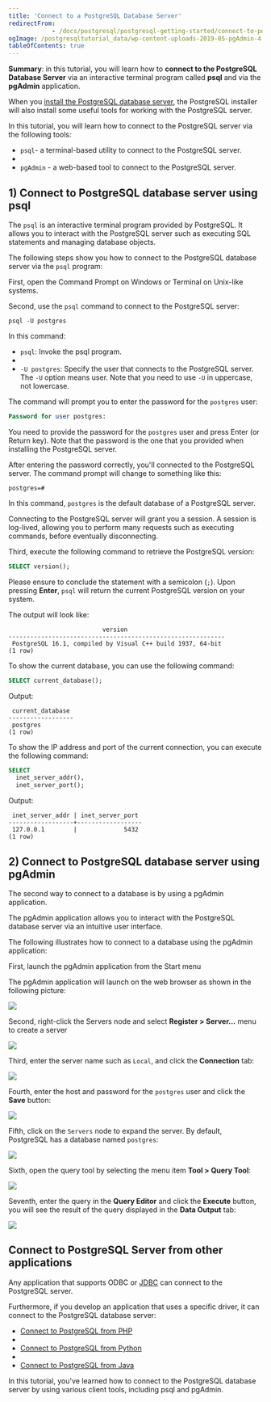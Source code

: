 ```yaml
---
title: 'Connect to a PostgreSQL Database Server'
redirectFrom: 
            - /docs/postgresql/postgresql-getting-started/connect-to-postgresql-database
ogImage: /postgresqltutorial_data/wp-content-uploads-2019-05-pgAdmin-4.png
tableOfContents: true
---
```



**Summary**: in this tutorial, you will learn how to **connect to the PostgreSQL Database Server** via an interactive terminal program called **psql** and via the **pgAdmin** application.

When you [install the PostgreSQL database server](/docs/postgresql/postgresql-getting-started/install-postgresql), the PostgreSQL installer will also install some useful tools for working with the PostgreSQL server.

In this tutorial, you will learn how to connect to the PostgreSQL server via the following tools:

- `psql`- a terminal-based utility to connect to the PostgreSQL server.
-
- `pgAdmin` - a web-based tool to connect to the PostgreSQL server.

## 1) Connect to PostgreSQL database server using psql

The `psql` is an interactive terminal program provided by PostgreSQL. It allows you to interact with the PostgreSQL server such as executing SQL statements and managing database objects.

The following steps show you how to connect to the PostgreSQL database server via the `psql` program:

First, open the Command Prompt on Windows or Terminal on Unix-like systems.

Second, use the `psql` command to connect to the PostgreSQL server:

```
psql -U postgres
```

In this command:

- `psql`: Invoke the psql program.
-
- `-U postgres`: Specify the user that connects to the PostgreSQL server. The `-U` option means user. Note that you need to use `-U` in uppercase, not lowercase.

The command will prompt you to enter the password for the `postgres` user:

```sql
Password for user postgres:
```

You need to provide the password for the `postgres` user and press Enter (or Return key). Note that the password is the one that you provided when installing the PostgreSQL server.

After entering the password correctly, you'll connected to the PostgreSQL server. The command prompt will change to something like this:

```
postgres=#
```

In this command, `postgres` is the default database of a PostgreSQL server.

Connecting to the PostgreSQL server will grant you a session. A session is log-lived, allowing you to perform many requests such as executing commands, before eventually disconnecting.

Third, execute the following command to retrieve the PostgreSQL version:

```sql
SELECT version();
```

Please ensure to conclude the statement with a semicolon (`;`). Upon pressing **Enter**, `psql` will return the current PostgreSQL version on your system.

The output will look like:

```
                          version
------------------------------------------------------------
 PostgreSQL 16.1, compiled by Visual C++ build 1937, 64-bit
(1 row)
```

To show the current database, you can use the following command:

```sql
SELECT current_database();
```

Output:

```
 current_database
------------------
 postgres
(1 row)
```

To show the IP address and port of the current connection, you can execute the following command:

```sql
SELECT
  inet_server_addr(),
  inet_server_port();
```

Output:

```
 inet_server_addr | inet_server_port
------------------+------------------
 127.0.0.1        |             5432
(1 row)
```

## 2) Connect to PostgreSQL database server using pgAdmin

The second way to connect to a database is by using a pgAdmin application.

The pgAdmin application allows you to interact with the PostgreSQL database server via an intuitive user interface.

The following illustrates how to connect to a database using the pgAdmin application:

First, launch the pgAdmin application from the Start menu

The pgAdmin application will launch on the web browser as shown in the following picture:

![](/postgresqltutorial_data/wp-content-uploads-2019-05-pgAdmin-4.png)

Second, right-click the Servers node and select **Register > Server...** menu to create a server

![](/postgresqltutorial_data/wp-content-uploads-2024-01-Connect-to-PostgreSQL-pgadmin4.png)

Third, enter the server name such as `Local`, and click the **Connection** tab:

![](/postgresqltutorial_data/wp-content-uploads-2024-01-Connect-to-PostgreSQL-pgadmin4-server-name.png)

Fourth, enter the host and password for the `postgres` user and click the **Save** button:

![](/postgresqltutorial_data/wp-content-uploads-2024-01-Connect-to-PostgreSQL-pgadmin4-connection.png)

Fifth, click on the `Servers` node to expand the server. By default, PostgreSQL has a database named `postgres`:

![](/postgresqltutorial_data/wp-content-uploads-2024-01-Connect-to-PostgreSQL-pgadmin4-databases.png)

Sixth, open the query tool by selecting the menu item **Tool > Query Tool**:

![](/postgresqltutorial_data/wp-content-uploads-2024-01-Connect-to-PostgreSQL-pgadmin4-query-tool.png)

Seventh, enter the query in the **Query Editor** and click the **Execute** button, you will see the result of the query displayed in the **Data Output** tab:

![](/postgresqltutorial_data/wp-content-uploads-2024-01-Connect-to-PostgreSQL-pgadmin4-execute-query.png)

## Connect to PostgreSQL Server from other applications

Any application that supports ODBC or [JDBC](/docs/postgresql/postgresql-jdbc) can connect to the PostgreSQL server.

Furthermore, if you develop an application that uses a specific driver, it can connect to the PostgreSQL database server:

- [Connect to PostgreSQL from PHP](/docs/postgresql/postgresql-php/connect)
-
- [Connect to PostgreSQL from Python](/docs/postgresql/postgresql-python/connect)
-
- [Connect to PostgreSQL from Java](/docs/postgresql/postgresql-jdbc/connecting-to-postgresql-database)

In this tutorial, you've learned how to connect to the PostgreSQL database server by using various client tools, including psql and pgAdmin.
